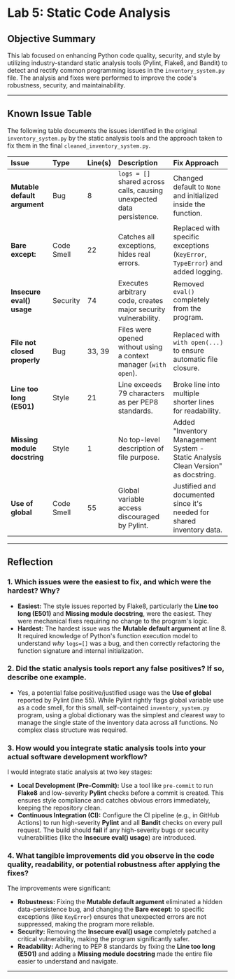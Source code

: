 # Lab 5: Static Code Analysis

## Objective Summary

This lab focused on enhancing Python code quality, security, and style by utilizing industry-standard static analysis tools (Pylint, Flake8, and Bandit) to detect and rectify common programming issues in the `inventory_system.py` file. The analysis and fixes were performed to improve the code's robustness, security, and maintainability.

---

## Known Issue Table

The following table documents the issues identified in the original `inventory_system.py` by the static analysis tools and the approach taken to fix them in the final `cleaned_inventory_system.py`.

| Issue | Type | Line(s) | Description | Fix Approach |
| :--- | :--- | :--- | :--- | :--- |
| **Mutable default argument** | Bug | 8 | `logs = []` shared across calls, causing unexpected data persistence. | Changed default to `None` and initialized inside the function. |
| **Bare except:** | Code Smell | 22 | Catches all exceptions, hides real errors. | Replaced with specific exceptions (`KeyError`, `TypeError`) and added logging. |
| **Insecure eval() usage** | Security | 74 | Executes arbitrary code, creates major security vulnerability. | Removed `eval()` completely from the program. |
| **File not closed properly** | Bug | 33, 39 | Files were opened without using a context manager (`with open`). | Replaced with `with open(...)` to ensure automatic file closure. |
| **Line too long (E501)** | Style | 21 | Line exceeds 79 characters as per PEP8 standards. | Broke line into multiple shorter lines for readability. |
| **Missing module docstring** | Style | 1 | No top-level description of file purpose. | Added "Inventory Management System - Static Analysis Clean Version" as docstring. |
| **Use of global** | Code Smell | 55 | Global variable access discouraged by Pylint. | Justified and documented since it's needed for shared inventory data. |

---

## Reflection 

### 1. Which issues were the easiest to fix, and which were the hardest? Why?

* **Easiest:** The style issues reported by Flake8, particularly the **Line too long (E501)** and **Missing module docstring**, were the easiest. They were mechanical fixes requiring no change to the program's logic.
* **Hardest:** The hardest issue was the **Mutable default argument** at line 8. It required knowledge of Python's function execution model to understand *why* `logs=[]` was a bug, and then correctly refactoring the function signature and internal initialization.

### 2. Did the static analysis tools report any false positives? If so, describe one example.

* Yes, a potential false positive/justified usage was the **Use of global** reported by Pylint (line 55). While Pylint rightly flags global variable use as a code smell, for this small, self-contained `inventory_system.py` program, using a global dictionary was the simplest and clearest way to manage the single state of the inventory data across all functions. No complex class structure was required.

### 3. How would you integrate static analysis tools into your actual software development workflow?

I would integrate static analysis at two key stages:

* **Local Development (Pre-Commit):** Use a tool like `pre-commit` to run **Flake8** and low-severity **Pylint** checks before a commit is created. This ensures style compliance and catches obvious errors immediately, keeping the repository clean.
* **Continuous Integration (CI):** Configure the CI pipeline (e.g., in GitHub Actions) to run high-severity **Pylint** and all **Bandit** checks on every pull request. The build should **fail** if any high-severity bugs or security vulnerabilities (like the **Insecure eval() usage**) are introduced.

### 4. What tangible improvements did you observe in the code quality, readability, or potential robustness after applying the fixes?

The improvements were significant:

* **Robustness:** Fixing the **Mutable default argument** eliminated a hidden data-persistence bug, and changing the **Bare except:** to specific exceptions (like `KeyError`) ensures that unexpected errors are not suppressed, making the program more reliable.
* **Security:** Removing the **Insecure eval() usage** completely patched a critical vulnerability, making the program significantly safer.
* **Readability:** Adhering to PEP 8 standards by fixing the **Line too long (E501)** and adding a **Missing module docstring** made the entire file easier to understand and navigate.

---

